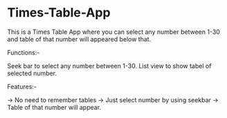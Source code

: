 # Times-Table-App

This is a Times Table App where you can select any number between 1-30 and table of that number will appeared below that.

Functions:-

Seek bar to select any number between 1-30.
List view to show tabel of selected number.

Features:-

-> No need to remember tables 
-> Just select number by using seekbar 
-> Table of that number will appear.
